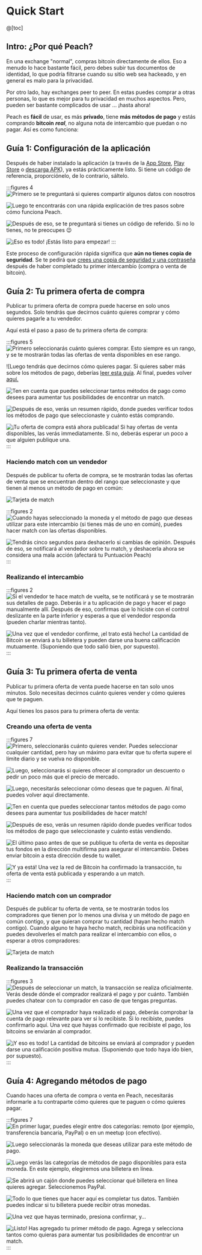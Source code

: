 # Quick Start

@[toc]

## Intro: ¿Por qué Peach?

En una exchange "normal", compras bitcoin directamente de ellos. Eso a menudo lo hace bastante fácil, pero debes subir tus documentos de identidad, lo que podría filtrarse cuando su sitio web sea hackeado, y en general es malo para la privacidad.

Por otro lado, hay exchanges peer to peer. En estas puedes comprar a otras personas, lo que es mejor para tu privacidad en muchos aspectos. Pero, pueden ser bastante complicados de usar ... ¡hasta ahora!

Peach es **fácil** de usar, es más **privado**, tiene **más métodos de pago** y estás comprando **bitcoin** _**real**_, no alguna nota de intercambio que puedan o no pagar. Así es como funciona:

## Guía 1: Configuración de la aplicación

Después de haber instalado la aplicación (a través de la [App Store]($iosUrl$), [Play Store]($androidUrl$) o [descarga APK](/es/apk/)), ya estás prácticamente listo.
Si tiene un código de referencia, proporciónelo, de lo contrario, sáltelo.

:::figures 4
![Primero se te preguntará si quieres compartir algunos datos con nosotros](/img/faq/quickstart/onboarding/usage-data.png)

![Luego te encontrarás con una rápida explicación de tres pasos sobre cómo funciona Peach.](/img/faq/quickstart/onboarding/1.png)

![Después de eso, se te preguntará si tienes un código de referido. Si no lo tienes, no te preocupes 😉](/img/faq/quickstart/onboarding/new.png)

![¡Eso es todo! ¡Estás listo para empezar!](/img/faq/quickstart/onboarding/created.png)
:::

Este proceso de configuración rápida significa que **aún no tienes copia de seguridad**. Se te pedirá que [crees una copia de seguridad y una contraseña](/es/faq/account/#how-should-i-store-my-backup) después de haber completado tu primer intercambio (compra o venta de bitcoin).

## Guía 2: Tu primera oferta de compra

Publicar tu primera oferta de compra puede hacerse en solo unos segundos. Solo tendrás que decirnos cuánto quieres comprar y cómo quieres pagarle a tu vendedor.

Aquí está el paso a paso de tu primera oferta de compra:

:::figures 5
![Primero seleccionarás cuánto quieres comprar. Esto siempre es un rango, y se te mostrarán todas las ofertas de venta disponibles en ese rango.](/img/faq/quickstart/buy/BuyStep1.png)

![Luego tendrás que decirnos cómo quieres pagar. Si quieres saber más sobre los métodos de pago, deberías [leer esta guía](#guía-4-agregar-métodos-de-pago). Al final, puedes volver [aquí.](/img/faq/quickstart/buy/BuyStep2.png)

![Ten en cuenta que puedes seleccionar tantos métodos de pago como desees para aumentar tus posibilidades de encontrar un match.](/img/faq/quickstart/buy/BuyStep3.png)

![Después de eso, verás un resumen rápido, donde puedes verificar todos los métodos de pago que seleccionaste y cuánto estás comprando.](/img/faq/quickstart/buy/BuyStep4.png)

![¡Tu oferta de compra está ahora publicada! Si hay ofertas de venta disponibles, las verás immediatamente. Si no, deberás esperar un poco a que alguien publique una.](/img/faq/quickstart/buy/BuyStep5.png)
:::

### Haciendo match con un vendedor

Después de publicar tu oferta de compra, se te mostrarán todas las ofertas de venta que se encuentran dentro del rango que seleccionaste y que tienen al menos un método de pago en común:

![Tarjeta de match](/img/faq/quickstart/buy/MatchCardExplainer.png)

:::figures 2
![Cuando hayas seleccionado la moneda y el método de pago que deseas utilizar para este intercambio (si tienes más de uno en común), puedes hacer match con las ofertas disponibles.](/img/faq/quickstart/buy/BuyStep6.png)

![Tendrás cinco segundos para deshacerlo si cambias de opinión. Después de eso, se notificará al vendedor sobre tu match, y deshacerla ahora se considera una mala acción (afectará tu Puntuación Peach)](/img/faq/quickstart/buy/BuyStep7.png)
:::

### Realizando el intercambio

:::figures 2
![Si el vendedor te hace match de vuelta, se te notificará y se te mostrarán sus detalles de pago. Deberás ir a tu aplicación de pago y hacer el pago manualmente allí. Después de eso, confirmas que lo hiciste con el control deslizante en la parte inferior y esperas a que el vendedor responda (pueden charlar mientras tanto).](/img/faq/quickstart/buy/BuyStep8.png)

![Una vez que el vendedor confirme, ¡el trato está hecho! La cantidad de Bitcoin se enviará a tu billetera y pueden darse una buena calificación mutuamente. (Suponiendo que todo salió bien, por supuesto).](/img/faq/quickstart/buy/BuyStep9.png)
:::

## Guía 3: Tu primera oferta de venta

Publicar tu primera oferta de venta puede hacerse en tan solo unos minutos. Solo necesitas decirnos cuánto quieres vender y cómo quieres que te paguen.

Aquí tienes los pasos para tu primera oferta de venta:

### Creando una oferta de venta

:::figures 7
![Primero, seleccionarás cuánto quieres vender. Puedes seleccionar cualquier cantidad, pero hay un máximo para evitar que tu oferta supere el límite diario y se vuelva no disponible.](/img/faq/quickstart/sell/SellStep01.png)

![Luego, seleccionarás si quieres ofrecer al comprador un descuento o pedir un poco más que el precio de mercado.](/img/faq/quickstart/sell/SellStep02.png)

![Luego, necesitarás seleccionar cómo deseas que te paguen. Al final, puedes volver aquí directamente.](/img/faq/quickstart/sell/SellStep03.png)

![Ten en cuenta que puedes seleccionar tantos métodos de pago como desees para aumentar tus posibilidades de hacer match!](/img/faq/quickstart/sell/SellStep04.png)

![Después de eso, verás un resumen rápido donde puedes verificar todos los métodos de pago que seleccionaste y cuánto estás vendiendo.](/img/faq/quickstart/sell/SellStep05.png)

![El último paso antes de que se publique tu oferta de venta es depositar tus fondos en la dirección multifirma para asegurar el intercambio. Debes enviar bitcoin a esta dirección desde tu wallet.](/img/faq/quickstart/sell/SellStep06.png)

![Y ya está! Una vez la red de Bitcoin ha confirmado la transacción, tu oferta de venta está publicada y esperando a un match.](/img/faq/quickstart/sell/SellStep07.png)
:::

### Haciendo match con un comprador

Después de publicar tu oferta de venta, se te mostrarán todos los compradores que tienen por lo menos una divisa y un método de pago en común contigo, y que quieran comprar tu cantidad (hayan hecho match contigo). Cuando alguno te haya hecho match, recibirás una notificación y puedes devolverles el match para realizar el intercambio con ellos, o esperar a otros compradores:

![Tarjeta de match](/img/faq/quickstart/sell/MatchCardExplainer.png)

### Realizando la transacción

:::figures 3
![Después de seleccionar un match, la transacción se realiza oficialmente. Verás desde dónde el comprador realizará el pago y por cuánto. También puedes chatear con tu comprador en caso de que tengas preguntas.](/img/faq/quickstart/sell/SellStep08.png)

![Una vez que el comprador haya realizado el pago, deberás comprobar la cuenta de pago relevante para ver si lo recibiste. Si lo recibiste, puedes confirmarlo aquí. Una vez que hayas confirmado que recibiste el pago, los bitcoins se enviarán al comprador.](/img/faq/quickstart/sell/SellStep09.png)

![¡Y eso es todo! La cantidad de bitcoins se enviará al comprador y pueden darse una calificación positiva mutua. (Suponiendo que todo haya ido bien, por supuesto).](/img/faq/quickstart/sell/SellStep10.png)
:::

## Guía 4: Agregando métodos de pago

Cuando haces una oferta de compra o venta en Peach, necesitarás informarle a tu contraparte cómo quieres que te paguen o cómo quieres pagar.

:::figures 7
![En primer lugar, puedes elegir entre dos categorías: **remoto** (por ejemplo, transferencia bancaria, PayPal) o en un **meetup** (con efectivo).](/img/faq/quickstart/add-payment-method/AddPM01.png)

![Luego seleccionarás la moneda que deseas utilizar para este método de pago.](/img/faq/quickstart/add-payment-method/AddPM02.png)

![Luego verás las categorías de métodos de pago disponibles para esta moneda. En este ejemplo, elegiremos una billetera en línea.](/img/faq/quickstart/add-payment-method/AddPM03.png)

![Se abrirá un cajón donde puedes seleccionar qué billetera en línea quieres agregar. Seleccionemos PayPal.](/img/faq/quickstart/add-payment-method/AddPM04.png)

![Todo lo que tienes que hacer aquí es completar tus datos. También puedes indicar si tu billetera puede recibir otras monedas.](/img/faq/quickstart/add-payment-method/AddPM05.png)

![Una vez que hayas terminado, presiona confirmar, y…](/img/faq/quickstart/add-payment-method/AddPM06.png)

![¡Listo! Has agregado tu primer método de pago. Agrega y selecciona tantos como quieras para aumentar tus posibilidades de encontrar un match.](/img/faq/quickstart/add-payment-method/AddPM07.png)
:::

